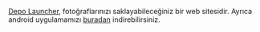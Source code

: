 [Depo Launcher](https://depolauncher.cf), fotoğraflarınızı saklayabileceğiniz bir web sitesidir. Ayrıca android uygulamamızı [buradan](Depo%20Launcher.apk) indirebilirsiniz.
